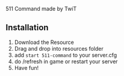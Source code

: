 511 Command made by TwiT

## Installation ##

1. Download the Resource
2. Drag and drop into resources folder
3. add `start 511-command` to your server.cfg
4. do /refresh in game or restart your server
5. Have fun!
